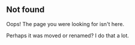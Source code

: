 ## Not found

Oops! The page you were looking for isn't here.

Perhaps it was moved or renamed?  I do that a lot.
